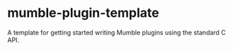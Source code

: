 # mumble-plugin-template
A template for getting started writing Mumble plugins using the standard C API.
